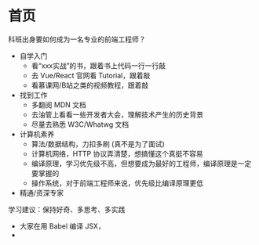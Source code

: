 # 首页

科班出身要如何成为一名专业的前端工程师？
- 自学入门
  - 看“xxx实战”的书，跟着书上代码一行一行敲
  - 去 Vue/React 官网看 Tutorial，跟着敲
  - 看慕课网/B站之类的视频教程，跟着敲
- 找到工作
  - 多翻阅 MDN 文档
  - 去油管上看看一些开发者大会，理解技术产生的历史背景
  - 尽量去熟悉 W3C/Whatwg 文档
- 计算机素养
  - 算法/数据结构，力扣多刷 (真不是为了面试)
  - 计算机网络，HTTP 协议弄清楚，想搞懂这个真挺不容易
  - 编译原理，学习优先级不高，但想要成为最好的工程师，编译原理是一定要掌握的
  - 操作系统，对于前端工程师来说，优先级比编译原理更低
- 精通/资深专家

学习建议：保持好奇、多思考、多实践
- 大家在用 Babel 编译 JSX，
- 
